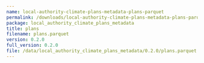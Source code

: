 ```yaml
---
name: local-authority-climate-plans-metadata-plans-parquet
permalink: /downloads/local-authority-climate-plans-metadata-plans-parquet/0_2_0
package: local_authority_climate_plans_metadata
title: plans
filename: plans.parquet
version: 0.2.0
full_version: 0.2.0
file: /data/local_authority_climate_plans_metadata/0.2.0/plans.parquet
---
```

